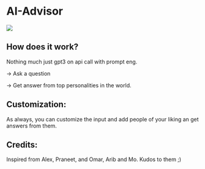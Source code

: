 # AI-Advisor
<img src = "https://github.com/soumdatta81/AI-Advisor/blob/0e87e55d2fa4e4efa253181be2630da6fcc14fce/mera.png">

## How does it work?
Nothing much just gpt3 on api call with prompt eng.

-> Ask a question

-> Get answer from top personalities in the world.

## Customization:
As always, you can customize the input and add people of your liking an get answers from them.

## Credits:
Inspired from Alex, Praneet, and Omar, Arib and Mo. Kudos to them ;)

